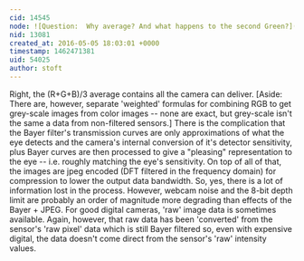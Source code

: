 ```yaml
---
cid: 14545
node: ![Question:  Why average? And what happens to the second Green?](../notes/viechdokter/05-05-2016/question-why-average-and-what-happens-to-the-second-green)
nid: 13081
created_at: 2016-05-05 18:03:01 +0000
timestamp: 1462471381
uid: 54025
author: stoft
---
```


Right, the (R+G+B)/3 average contains all the camera can deliver. [Aside: There are, however, separate 'weighted' formulas for combining RGB to get grey-scale images from color images -- none are exact, but grey-scale isn't the same a data from non-filtered sensors.] There is the complication that the Bayer filter's transmission curves are only approximations of what the eye detects and the camera's internal conversion of it's detector sensitivity, plus Bayer curves are then processed to give a "pleasing" representation to the eye -- i.e. roughly matching the eye's sensitivity. On top of all of that, the images are jpeg encoded (DFT filtered in the frequency domain) for compression to lower the output data bandwidth. So, yes, there is a lot of information lost in the process. However, webcam noise and the 8-bit depth limit are probably an order of magnitude more degrading than effects of the Bayer + JPEG. For good digital cameras, 'raw' image data is sometimes available. Again, however, that raw data has been 'converted' from the sensor's 'raw pixel' data which is still Bayer filtered so, even with expensive digital, the data doesn't come direct from the sensor's 'raw' intensity values.